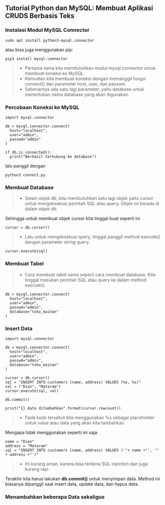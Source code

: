 ## Tutorial Python dan MySQL: Membuat Aplikasi CRUDS Berbasis Teks

### Instalasi Modul MySQL Connector


    sudo apt install python3-mysql.connector


atau bisa juga menggunakan pip:

    pip3 install mysql-connector

> - Pertama-tama kita membutuhkan modul mysql.connector untuk membuat koneksi ke MySQL.
> - Kemudian kita membuat koneksi dengan memanggil fungsi connect() dan parameter host, user, dan passwd.
> - Sebenarnya ada satu lagi parameter, yaitu database untuk menentukan nama database yang akan digunakan. 
### Percobaan Koneksi ke MySQL

```commandline
import mysql.connector

db = mysql.connector.connect(
  host="localhost",
  user="admin",
  passwd="admin"
)

if db.is_connected():
  print("Berhasil terhubung ke database")
  ```

lalu panggil dengan

    python3 connect.py

### Membuat Database

> - Selain objek db, kita membutuhkan satu lagi objek yaitu cursor untuk mengeksekusi perintah SQL atau query. Objek ini berada di dalam objek db.

Sehingga untuk membuat objek cursor kita tinggal buat seperti ini

    cursor = db.cursor()

> - Lalu untuk mengeksekusi query, tinggal panggil method execute() dengan parameter string query.

    cursor.execute(sql)
### Membuat Tabel
> - Cara membuat tabel sama seperti cara membuat database. Kita tinggal masukan perintah SQL atau query ke dalam method execute().

```commandline
db = mysql.connector.connect(
  host="localhost",
  user="admin",
  passwd="admin",
  database="toko_mainan"
)
```

### Insert Data

```commandline
import mysql.connector

db = mysql.connector.connect(
  host="localhost",
  user="admin",
  passwd="admin",
  database="toko_mainan"
)

cursor = db.cursor()
sql = "INSERT INTO customers (name, address) VALUES (%s, %s)"
val = ("Dian", "Mataram")
cursor.execute(sql, val)

db.commit()

print("{} data ditambahkan".format(cursor.rowcount))
```

> - Pada kode tersebut kita menggunakan %s sebagai placeholder untuk value atau data yang akan kita tambahkan.


Mengapa tidak menggunakan seperti ini saja:

```commandline
name = "Dian"
address = "Mataram"
sql = "INSERT INTO customers (name, address) VALUES ('"+ name +"', '" + address +"')"
```

> - Ini kurang aman, karena bisa terkena SQL injection dan juga kurang rapi.

Terakhir kita harus lakukan **db.commit()** untuk menyimpan data. Method ini biasanya dipanggil saat insert data, update data, dan hapus data.

### Menambahkan beberapa Data sekaligus


